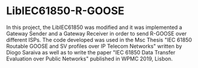 # LibIEC61850-R-GOOSE

In this project, the LibIEC61850 was modified and it was implemented a Gateway Sender and a Gateway Receiver in order to send R-GOOSE over different ISPs. 
The code developed was used in the Msc Thesis "IEC 61850 Routable GOOSE and SV profiles over IP Telecom Networks" written by Diogo Saraiva as well as to write the paper "IEC 61850 Data Transfer Evaluation over Public Networks" published in WPMC 2019, Lisbon.
